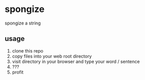 # spongize
spongize a string

## usage
1. clone this repo
2. copy files into your web root directory
3. visit directory in your browser and type your word / sentence
4. ???
5. profit
